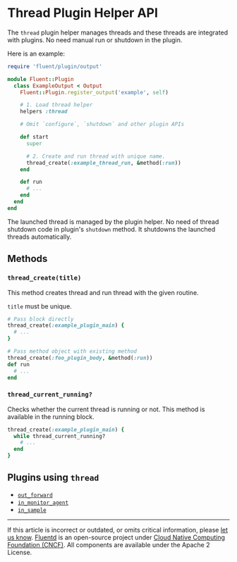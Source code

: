 # Thread Plugin Helper API

The `thread` plugin helper manages threads and these threads are integrated with
plugins. No need manual run or shutdown in the plugin.

Here is an example:

```rb
require 'fluent/plugin/output'

module Fluent::Plugin
  class ExampleOutput < Output
    Fluent::Plugin.register_output('example', self)

    # 1. Load thread helper
    helpers :thread

    # Omit `configure`, `shutdown` and other plugin APIs

    def start
      super

      # 2. Create and run thread with unique name.
      thread_create(:example_thread_run, &method(:run))
    end

    def run
      # ...
    end
  end
end
```

The launched thread is managed by the plugin helper. No need of thread shutdown
code in plugin's `shutdown` method. It shutdowns the launched threads
automatically.


## Methods


### `thread_create(title)`

This method creates thread and run thread with the given routine.

`title` must be unique.

```rb
# Pass block directly
thread_create(:example_plugin_main) {
  # ...
}

# Pass method object with existing method
thread_create(:foo_plugin_body, &method(:run))
def run
  # ...
end
```


### `thread_current_running?`

Checks whether the current thread is running or not. This method is available in
the running block.

```rb
thread_create(:example_plugin_main) {
  while thread_current_running?
    # ...
  end
}
```


## Plugins using `thread`

-   [`out_forward`](/plugins/output/forward.md)
-   [`in_monitor_agent`](/plugins/input/monitor_agent.md)
-   [`in_sample`](/plugins/input/sample.md)


------------------------------------------------------------------------

If this article is incorrect or outdated, or omits critical information, please
[let us know](https://github.com/fluent/fluentd-docs-gitbook/issues?state=open).
[Fluentd](http://www.fluentd.org/) is an open-source project under
[Cloud Native Computing Foundation (CNCF)](https://cncf.io/). All components are
available under the Apache 2 License.
